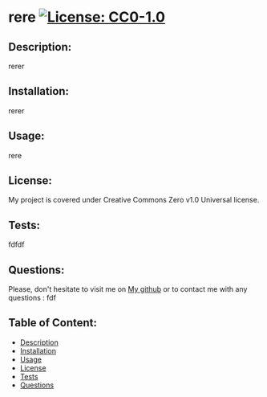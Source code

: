 # rere [![License: CC0-1.0](https://licensebuttons.net/l/zero/1.0/80x15.png)](http://creativecommons.org/publicdomain/zero/1.0/)
  ## Description:
  rerer
  ## Installation:
  rerer
  ## Usage:
  rere
  ## License:
  My project is covered under Creative Commons Zero v1.0 Universal license.
  ## Tests:
  fdfdf
  ## Questions:
  Please, don't hesitate to visit me on
  [My github](https://github.com/fdfd)
  or to contact me with any questions : fdf
  ## Table of Content:
  * [Description](#description)
  * [Installation](#installation)
  * [Usage](#usage)
  * [License](#license)
  * [Tests](#tests)
  * [Questions](#questions)
  
